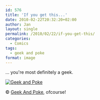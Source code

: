 ```yaml
---
id: 576
title: 'If you get this...'
date: 2010-02-22T20:32:20+02:00
author: Jan
layout: single
permalink: /2010/02/22/if-you-get-this/
categories:
  - Comics
tags:
  - geek and poke
format: image
---
```

... you're most definitely a geek.

[![Geek and Poke](/assets/images/2010/02/6a00d8341d3df553ef0120a8b86eae970b-me.jpg "Geek and Poke")](http://geekandpoke.typepad.com/geekandpoke/2010/02/the-geek-joke-of-the-week.html) 
  
&copy; [Geek And Poke](http://geekandpoke.typepad.com), ofcourse!